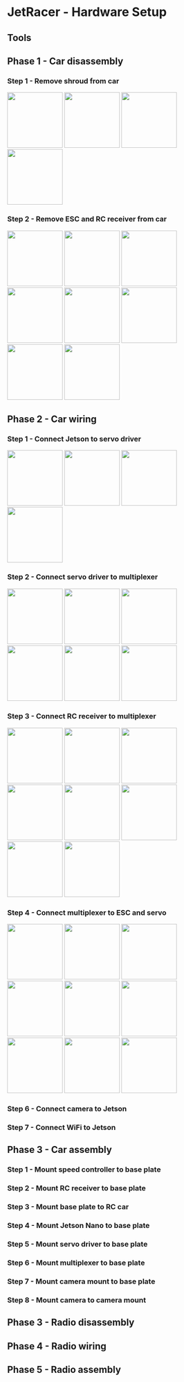 # JetRacer - Hardware Setup

## Tools

## Phase 1 - Car disassembly
### Step 1 - Remove shroud from car

<a></a>
<img src="https://user-images.githubusercontent.com/25759564/60310435-c165b600-9907-11e9-858b-238e801b11ab.JPG" height=128/>
<img src="https://user-images.githubusercontent.com/25759564/60310436-c165b600-9907-11e9-88d1-fd009d015eda.JPG" height=128/>
<img src="https://user-images.githubusercontent.com/25759564/60310437-c1fe4c80-9907-11e9-8862-f0249a61c680.JPG" height=128/>
<img src="https://user-images.githubusercontent.com/25759564/60310439-c1fe4c80-9907-11e9-8495-990fa6ae926e.JPG" height=128/>

### Step 2 - Remove ESC and RC receiver from car

<a></a>
<img src="https://user-images.githubusercontent.com/25759564/60311224-37b7e780-990b-11e9-92b1-04fd1bc78b41.JPG" height=128/>
<img src="https://user-images.githubusercontent.com/25759564/60311225-37b7e780-990b-11e9-9738-aab32effaf32.JPG" height=128/>
<img src="https://user-images.githubusercontent.com/25759564/60311226-37b7e780-990b-11e9-9454-9f54187a61af.JPG" height=128/>
<img src="https://user-images.githubusercontent.com/25759564/60311228-38507e00-990b-11e9-9bb5-53256784ea85.JPG" height=128/>
<img src="https://user-images.githubusercontent.com/25759564/60311229-38507e00-990b-11e9-890b-3123dcdf4cea.JPG" height=128/>
<img src="https://user-images.githubusercontent.com/25759564/60311231-38507e00-990b-11e9-832d-fdb3b696f336.JPG" height=128/>
<img src="https://user-images.githubusercontent.com/25759564/60311233-38e91480-990b-11e9-86be-5b01f8e4a9d2.JPG" height=128/>
<img src="https://user-images.githubusercontent.com/25759564/60311234-38e91480-990b-11e9-9277-3f71895a40c7.JPG" height=128/>

## Phase 2 - Car wiring
### Step 1 - Connect Jetson to servo driver

<a></a>
<img src="https://user-images.githubusercontent.com/25759564/60311869-ec530880-990d-11e9-9b9b-efabfcef251e.JPG" height=128/>
<img src="https://user-images.githubusercontent.com/25759564/60315002-a56b1000-9919-11e9-8a53-2d941cc1b139.JPG" height=128/>
<img src="https://user-images.githubusercontent.com/25759564/60311872-eceb9f00-990d-11e9-8770-3021aa6b11b3.JPG" height=128/>
<img src="https://user-images.githubusercontent.com/25759564/60311873-eceb9f00-990d-11e9-9872-cae74856b125.JPG" height=128/>


### Step 2 - Connect servo driver to multiplexer

<a></a>
<img src="https://user-images.githubusercontent.com/25759564/60312424-23c2b480-9910-11e9-824e-7fb36213dd65.JPG" height=128/>
<img src="https://user-images.githubusercontent.com/25759564/60315002-a56b1000-9919-11e9-8a53-2d941cc1b139.JPG" height=128/>
<img src="https://user-images.githubusercontent.com/25759564/60312427-245b4b00-9910-11e9-8781-ba4ec20c0012.JPG" height=128/>
<img src="https://user-images.githubusercontent.com/25759564/60312429-245b4b00-9910-11e9-84d5-f3ccf10fcf86.JPG" height=128/>
<img src="https://user-images.githubusercontent.com/25759564/60312430-245b4b00-9910-11e9-8244-22c40b3b5851.JPG" height=128/>
<img src="https://user-images.githubusercontent.com/25759564/60312431-245b4b00-9910-11e9-8a6d-f6f1ae954ab2.JPG" height=128/>

### Step 3 - Connect RC receiver to multiplexer

<a></a>
<img src="https://user-images.githubusercontent.com/25759564/60313003-4d7cdb00-9912-11e9-98cb-5890120a7949.JPG" height=128/>
<img src="https://user-images.githubusercontent.com/25759564/60313004-4d7cdb00-9912-11e9-90bd-2fbe3bee0a05.JPG" height=128/>
<img src="https://user-images.githubusercontent.com/25759564/60313006-4d7cdb00-9912-11e9-86a9-bbc0dc62b94f.JPG" height=128/>
<img src="https://user-images.githubusercontent.com/25759564/60313007-4d7cdb00-9912-11e9-84e3-03944f236987.JPG" height=128/>
<img src="https://user-images.githubusercontent.com/25759564/60313008-4d7cdb00-9912-11e9-9894-eac89f324822.JPG" height=128/>
<img src="https://user-images.githubusercontent.com/25759564/60313009-4e157180-9912-11e9-984a-afbf62bbb15d.JPG" height=128/>
<img src="https://user-images.githubusercontent.com/25759564/60313010-4e157180-9912-11e9-858c-6a463433f53f.JPG" height=128/>
<img src="https://user-images.githubusercontent.com/25759564/60313012-4e157180-9912-11e9-9743-5647a3c5599b.JPG" height=128/>

### Step 4 - Connect multiplexer to ESC and servo

<a></a>
<img src="" height=128/>
<img src="" height=128/>
<img src="" height=128/>
<img src="" height=128/>
<img src="" height=128/>
<img src="" height=128/>
<img src="" height=128/>
<img src="" height=128/>
<img src="" height=128/>

### Step 6 - Connect camera to Jetson
### Step 7 - Connect WiFi to Jetson

## Phase 3 - Car assembly
### Step 1 - Mount speed controller to base plate
### Step 2 - Mount RC receiver to base plate
### Step 3 - Mount base plate to RC car
### Step 4 - Mount Jetson Nano to base plate
### Step 5 - Mount servo driver to base plate
### Step 6 - Mount multiplexer to base plate
### Step 7 - Mount camera mount to base plate
### Step 8 - Mount camera to camera mount
## Phase 3 - Radio disassembly
## Phase 4 - Radio wiring
## Phase 5 - Radio assembly
